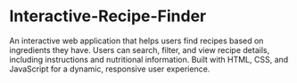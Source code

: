# Interactive-Recipe-Finder
An interactive web application that helps users find recipes based on ingredients they have. Users can search, filter, and view recipe details, including instructions and nutritional information. Built with HTML, CSS, and JavaScript for a dynamic, responsive user experience.
